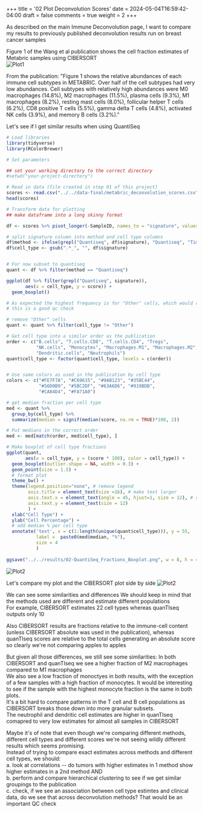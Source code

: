 +++
title = '02 Plot Deconvolution Scores'
date = 2024-05-04T16:59:42-04:00
draft = false
comments = true
weight = 2
+++



As described on the main Immune Deconvolution page, I want to compare my results to previously published deconvolution results run on breast cancer samples

Figure 1 of the Wang et al publication shows the cell fraction estimates of Metabric samples using CIBERSORT  
![Plot1](../images/Wang_2023_Fig1.png)

From the publication:
"Figure 1 shows the relative abundances of each immune cell subtypes in METABRIC. Over half of the cell subtypes had very low abundances. Cell subtypes with relatively high abundances were M0 macrophages (14.8%), M2 macrophages (11.5%), plasma cells (9.3%), M1 macrophages (8.2%), resting mast cells (8.0%), follicular helper T cells (6.2%), CD8 positive T cells (5.5%), gamma delta T cells (4.8%), activated NK cells (3.9%), and memory B cells (3.2%)."


Let's see if I get similar results when using QuantiSeq

```r
# Load libraries
library(tidyverse)
library(RColorBrewer)

# Set parameters

## set your working directory to the correct directory
#setwd("your-project-directory")

# Read in data (file created in step 01 of this project)
scores <- read.csv("../../data-final/metabric_deconvolution_scores.csv")
head(scores)

# Transform data for plotting
## make dataframe into a long skinny format

df <- scores %>% pivot_longer(-SampleID, names_to = "signature", values_to = "score")

# split signature column into method and cell type columns
df$method <- ifelse(grepl("Quantiseq", df$signature), "Quantiseq", "Timer")
df$cell_type <- gsub(".*_", "", df$signature)


# For now subset to quantiseq
quant <- df %>% filter(method == "Quantiseq")

ggplot(df %>% filter(grepl("Quantiseq", signature)),
       aes(x = cell_type, y = score)) +
  geom_boxplot()

# As expected the highest frequency is for "Other" cells, which would represent the tumor cells
# this is a good qc check

# remove "Other" cells
quant <- quant %>% filter(cell_type != "Other")

# Get cell type into a similar order as the publication
order <- c("B.cells", "T.cells.CD8", "T.cells.CD4", "Tregs",
           "NK.cells", "Monocytes", "Macrophages.M1", "Macrophages.M2",
           "Dendritic.cells", "Neutrophils")
quant$cell_type <- factor(quant$cell_type, levels = c(order))


# Use same colors as used in the publication by cell type
colors <- c("#FE7F7A", "#C69615", "#9AB123", "#35BC44",
            "#56D0B9", "#5BC2DF", "#63A6D6", "#919BDB",
            "#CA84D4", "#FA71A0")

# get median fraction per cell type
med <- quant %>%
  group_by(cell_type) %>%
  summarize(median = signif(median(score, na.rm = TRUE)*100, 2))

# Put medians in the correct order
med <- med[match(order, med$cell_type), ]

# Make boxplot of cell type fractions
ggplot(quant,
       aes(x = cell_type, y = (score * 100), color = cell_type)) +
  geom_boxplot(outlier.shape = NA, width = 0.3) +
  geom_point(size = 1.5) +
  # format plot
  theme_bw() +
  theme(legend.position="none", # remove legend
        axis.title = element_text(size =16), # make text larger
        axis.text.x = element_text(angle = 45, hjust=1, size = 12), # rotate x-axis text
        axis.text.y = element_text(size = 12)
        ) + 
  xlab("Cell Type") +
  ylab("Cell Percentage") +
  # add median % per cell type
  annotate('text', x = c(1:length(unique(quant$cell_type))), y = 55,
           label =  paste0(med$median, "%"),
           size = 4
           )
  
ggsave("../../results/02-QuantiSeq_Fractions_Boxplot.png", w = 8, h = 4)
```
![Plot2](../images/02-QuantiSeq_Fractions_Boxplot.png)



Let's compare my plot and the CIBERSORT plot side by side
![Plot2](../images/02-Quantiseq_CIBERSORT_comparison.png)

We can see some similarities and differences
We should keep in mind that the methods used are different and estimate different populations  
For example, CIBERSORT estimates 22 cell types whereas quanTIseq outputs only 10

Also CIBERSORT results are fractions relative to the immune-cell content (unless CIBERSORT absolute was used in the publication), whereas quanTIseq scores are relative to the total cells generating an absolute score so clearly we're not comparing apples to apples 

But given all those differences, we still see some similarities:
In both CIBERSORT and quanTIseq we see a higher fraction of M2 macrophages compared to M1 macrophages  
We also see a low fraction of monoctyes in both results, with the exception of a few samples with a high fraction of monocytes.  It would be interesting to see if the sample with the highest monocyte fraction is the same in both plots.  
It's a bit hard to compare patterns in the T cell and B cell populations as CIBERSORT breaks those down into more granular subsets.  
The neutrophil and dendritic cell estimates are higher in quanTIseq comapred to very low estimates for almost all samples in CIBERSORT  

Maybe it's of note that even though we're comparing different methods, different cell types and different scores we're not seeing wildly different results which seems promising.    
Instead of trying to compare exact estimates across methods and different cell types, we should:  
a. look at correlations -- do tumors with higher estimates in 1 method show higher estimates in a 2nd method AND  
b. perform and compare hierarchical clustering to see if we get similar groupings to the publication  
c. check, if we see an association between cell type estimtes and clinical data, do we see that across deconvolution methods?  That would be an important QC check